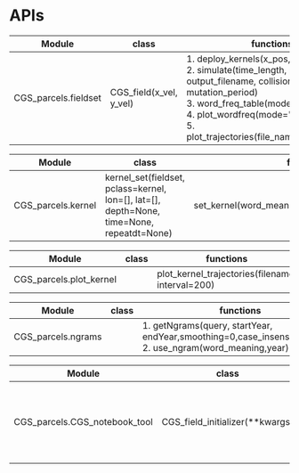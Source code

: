 # APIs  

Module | class | functions  
----|----|----  
CGS_parcels.fieldset|CGS_field(x_vel, y_vel)|1. deploy_kernels(x_pos,y_pos,pclass)<br> 2. simulate(time_length, period, output_filename, collision_thres, mutation_period)<br>3. word_freq_table(mode='total')<br>4. plot_wordfreq(mode='total')<br>5. plot_trajectories(file_name,interval=200)  

Module | class | functions  
----|----|----
CGS_parcels.kernel|kernel_set(fieldset, pclass=kernel, lon=[], lat=[], depth=None, time=None, repeatdt=None)|set_kernel(word_meaning_freq_fit,prob=0.5,ratio=0.5)

Module | class | functions  
----|----|----
CGS_parcels.plot_kernel||plot_kernel_trajectories(filename, interval=200)

Module | class | functions  
----|----|----
CGS_parcels.ngrams||1. getNgrams(query, startYear, endYear,smoothing=0,case_insensitive=False)<br>2. use_ngram(word_meaning,year)

Module | class | functions  
----|----|----
CGS_parcels.CGS_notebook_tool|CGS_field_initializer(**kwargs)|1. display()<br>2. build(word_meaning_freq_fit=None,collision_thres=1e-4,mutation_period=5,field_set=None,particle_set=None)<br>3. plot()<br>4. animate(interval=200)<br>5. table()

